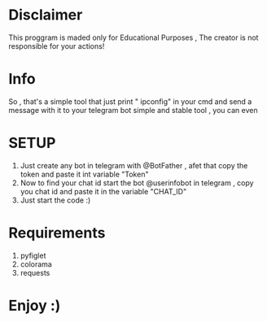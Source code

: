 # Disclaimer 
 This proggram is maded only for Educational Purposes , The creator is not responsible for your actions!
# Info 
 So , that's a simple tool that just print " ipconfig" in your cmd and send a message with it to your telegram bot
 simple and stable tool , you can even

# SETUP
1) Just create any bot in telegram with @BotFather , afet that copy the token and paste it int variable "Token"
2) Now to find your chat id start the bot @userinfobot in telegram , copy you chat id and paste it in the variable "CHAT_ID"
3) Just start the code :)

# Requirements 
1) pyfiglet
2) colorama
3) requests

# Enjoy :)
